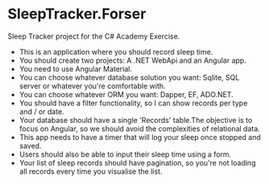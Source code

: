 # SleepTracker.Forser
Sleep Tracker project for the C# Academy Exercise.

- This is an application where you should record sleep time.
- You should create two projects: A .NET WebApi and an Angular app.
- You need to use Angular Material.
- You can choose whatever database solution you want: Sqlite, SQL server or whatever you're comfortable with.
- You can choose whatever ORM you want: Dapper, EF, ADO.NET.
- You should have a filter functionality, so I can show records per type and / or date.
- Your database should have a single 'Records' table.The objective is to focus on Angular, so we should avoid the complexities of relational data.
- This app needs to have a timer that will log your sleep once stopped and saved.
- Users should also be able to input their sleep time using a form.
- Your list of sleep records should have pagination, so you're not loading all records every time you visualise the list.
